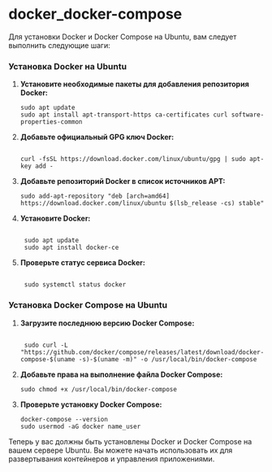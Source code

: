 # docker_docker-compose

Для установки Docker и Docker Compose на Ubuntu, вам следует выполнить следующие шаги:

### Установка Docker на Ubuntu

1. **Установите необходимые пакеты для добавления репозитория Docker:**
   
    ```
    sudo apt update
    sudo apt install apt-transport-https ca-certificates curl software-properties-common
    ```

2. **Добавьте официальный GPG ключ Docker:**
  
    ``` 
    
    curl -fsSL https://download.docker.com/linux/ubuntu/gpg | sudo apt-key add -

    ```

3. **Добавьте репозиторий Docker в список источников APT:**
   
    ```
    sudo add-apt-repository "deb [arch=amd64] https://download.docker.com/linux/ubuntu $(lsb_release -cs) stable"
    ```

4. **Установите Docker:**
   ```
    
    sudo apt update
    sudo apt install docker-ce
    ```

5. **Проверьте статус сервиса Docker:**
   ```
    
    sudo systemctl status docker
    ```

### Установка Docker Compose на Ubuntu

1. **Загрузите последнюю версию Docker Compose:**

   ```
    
    sudo curl -L "https://github.com/docker/compose/releases/latest/download/docker-compose-$(uname -s)-$(uname -m)" -o /usr/local/bin/docker-compose

   ```

3. **Добавьте права на выполнение файла Docker Compose:**
   
    ```
    sudo chmod +x /usr/local/bin/docker-compose
    
    ```
4. **Проверьте установку Docker Compose:**
  
    ```
    docker-compose --version
    sudo usermod -aG docker name_user
    
    ```

Теперь у вас должны быть установлены Docker и Docker Compose на вашем сервере Ubuntu. Вы можете начать использовать их для развертывания контейнеров и управления приложениями.
